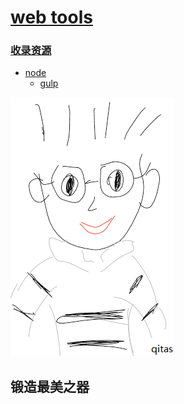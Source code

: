 ﻿# [web tools](https://github.com/Qitas/webtool) 


### [收录资源](https://github.com/Qitas/webtool) 

* [node](node/) 
    * [gulp](gulp/) 


[![sites](qitas/qitas.png)](http://www.qitas.cn)
## 锻造最美之器